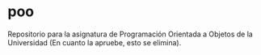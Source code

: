 # poo
Repositorio para la asignatura de Programación Orientada a Objetos de la Universidad (En cuanto la apruebe, esto se elimina).
